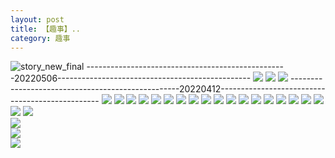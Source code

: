 ```yaml
---
layout: post
title: 【趣事】..
category: 趣事
---
```

![story_new_final](http://rdr022gcy.hd-bkt.clouddn.com/img/story_new_final_0322.png)
--------------------------------------------------20220506------------------------------------------------
![](http://rc5p5sl4z.hd-bkt.clouddn.com/img/funny-220506-1.jpg)
![](http://rc5p5sl4z.hd-bkt.clouddn.com/img/funny-220506-2.jpg)
![](http://rc5p5sl4z.hd-bkt.clouddn.com/img/funny-220506-3.jpg)
--------------------------------------------------20220412------------------------------------------------
![](http://rdr022gcy.hd-bkt.clouddn.com/img/pel-220415-16.jpg)
![](http://rdr022gcy.hd-bkt.clouddn.com/img/fragment-220412-3.png)
![](http://rdr022gcy.hd-bkt.clouddn.com/img/fragment-220412-4.png)
![](http://rdr022gcy.hd-bkt.clouddn.com/img/funny-220414-1.png)
![](http://rdr022gcy.hd-bkt.clouddn.com/img/funny-220414-2.png)
![](http://rdr022gcy.hd-bkt.clouddn.com/img/funny-220412-1.png)
![](http://rdr022gcy.hd-bkt.clouddn.com/img/fragment-220322-2.png)
![](http://rdr022gcy.hd-bkt.clouddn.com/img/fragment-220322-3.png)
![](http://rdr022gcy.hd-bkt.clouddn.com/img/fragment-220322-4.png)
![](http://rdr022gcy.hd-bkt.clouddn.com/img/fragment-220322-5.png)
![](http://rdr022gcy.hd-bkt.clouddn.com/img/situation-0324-1.png)
![](http://rdr022gcy.hd-bkt.clouddn.com/img/situation-0324-2.png)
![](http://rdr022gcy.hd-bkt.clouddn.com/img/situation-0324-3.png)
![](http://rdr022gcy.hd-bkt.clouddn.com/img/inspire-220327-1.png)
![](http://rdr022gcy.hd-bkt.clouddn.com/img/inspire-220327-2.png)
![](http://rdr022gcy.hd-bkt.clouddn.com/img/inspire-220327-3.png)
![](http://rdr022gcy.hd-bkt.clouddn.com/img/inspire-220327-4.png)
![](http://rdr022gcy.hd-bkt.clouddn.com/img/inspire-220327-5.png)
![](http://rdr022gcy.hd-bkt.clouddn.com/img/inspire-220327-7.png)
![](http://rdr022gcy.hd-bkt.clouddn.com/img/inspire-220327-6.png)  
![](http://rdr022gcy.hd-bkt.clouddn.com/img/fragment-220413-1.png)  
![](http://rdr022gcy.hd-bkt.clouddn.com/img/fragment-220413-2.png)  
![](http://rdr022gcy.hd-bkt.clouddn.com/img/moment-1.png)




